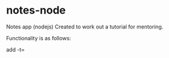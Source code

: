 # notes-node
Notes app (nodejs) 
Created to work out a tutorial for mentoring.

Functionality is as follows:

add -t=<title> -b=<body>
read -t=<title>
list
remove -t=<title>  


